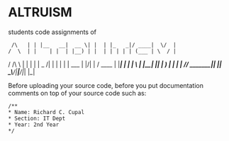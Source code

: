 # ALTRUISM
students code assignments of
     

     /\   | | |__   __|  __ \| |  | |_   _|/ ____|  \/  |
    /  \  | |    | |  | |__) | |  | | | | | (___ | \  / |
   / /\ \ | |    | |  |  _  /| |  | | | |  \___ \| |\/| |
  / ____ \| |____| |  | | \ \| |__| |_| |_ ____) | |  | |
 /_/    \_\______|_|  |_|  \_\\____/|_____|_____/|_|  |_|
                                                         
                                               

Before uploading your source code, before you put documentation comments on top of your source code such as:

```
/**
* Name: Richard C. Cupal
* Section: IT Dept
* Year: 2nd Year
*/
```
